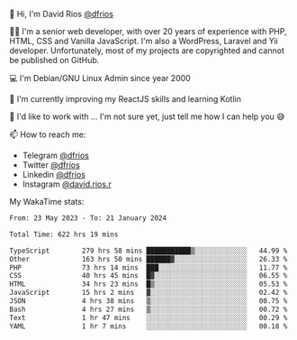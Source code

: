 👋 Hi, I'm David Rios [@dfrios](https://github.com/dfrios)

👨‍💻 I'm a senior web developer, with over 20 years of experience with PHP, HTML, CSS and Vanilla JavaScript. I'm also a WordPress, Laravel and Yii developer. Unfortunately, most of my projects are copyrighted and cannot be published on GitHub.

💻 I'm Debian/GNU Linux Admin since year 2000

🌱 I'm currently improving my ReactJS skills and learning Kotlin

💞️ I'd like to work with ... I'm not sure yet, just tell me how I can help you 😅


📫 How to reach me:
* Telegram [@dfrios](https://t.me/dfrios)
* Twitter [@dfrios](https://twitter.com/dfrios)
* Linkedin [@dfrios](https://linkedin.com/in/dfrios)
* Instagram [@david.rios.r](https://instagram.com/david.rios.r)



My WakaTime stats:
<!--START_SECTION:waka-->

```txt
From: 23 May 2023 - To: 21 January 2024

Total Time: 622 hrs 19 mins

TypeScript        279 hrs 58 mins ███████████▒░░░░░░░░░░░░░   44.99 %
Other             163 hrs 50 mins ██████▓░░░░░░░░░░░░░░░░░░   26.33 %
PHP               73 hrs 14 mins  ███░░░░░░░░░░░░░░░░░░░░░░   11.77 %
CSS               40 hrs 45 mins  █▓░░░░░░░░░░░░░░░░░░░░░░░   06.55 %
HTML              34 hrs 23 mins  █▒░░░░░░░░░░░░░░░░░░░░░░░   05.53 %
JavaScript        15 hrs 2 mins   ▓░░░░░░░░░░░░░░░░░░░░░░░░   02.42 %
JSON              4 hrs 38 mins   ▒░░░░░░░░░░░░░░░░░░░░░░░░   00.75 %
Bash              4 hrs 27 mins   ▒░░░░░░░░░░░░░░░░░░░░░░░░   00.72 %
Text              1 hr 47 mins    ░░░░░░░░░░░░░░░░░░░░░░░░░   00.29 %
YAML              1 hr 7 mins     ░░░░░░░░░░░░░░░░░░░░░░░░░   00.18 %
```

<!--END_SECTION:waka-->
